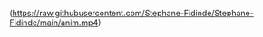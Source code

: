 (https://raw.githubusercontent.com/Stephane-Fidinde/Stephane-Fidinde/main/anim.mp4)

<!--### Hi there 👋


**Stephane-Fidinde/Stephane-Fidinde** is a ✨ _special_ ✨ repository because its `README.md` (this file) appears on your GitHub profile.

Here are some ideas to get you started:

- 🔭 I’m currently working on ...
- 🌱 I’m currently learning ...
- 👯 I’m looking to collaborate on ...
- 🤔 I’m looking for help with ...
- 💬 Ask me about ...
- 📫 How to reach me: ...
- 😄 Pronouns: ...
- ⚡ Fun fact: ...

<marquee behavior="scroll" direction="left">S t e p h a n e F i d i n d e</marquee>
-->
